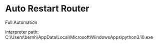 # Auto Restart Router
 Full Automation

interpreter path:
C:\Users\bernh\AppData\Local\Microsoft\WindowsApps\python3.10.exe
